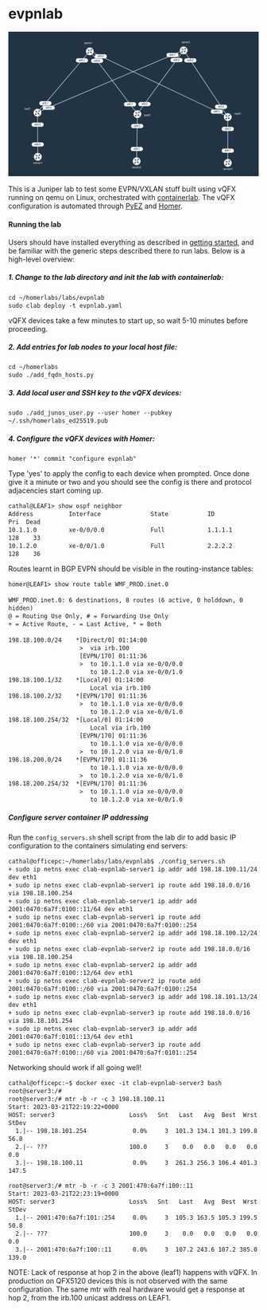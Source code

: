 # evpnlab

![evpnlab topology](https://raw.githubusercontent.com/topranks/evpnlab/main/diagram.png)

This is a Juniper lab to test some EVPN/VXLAN stuff built using vQFX running on qemu on Linux, orchestrated with [containerlab](https://containerlab.srlinux.dev/).  The vQFX configuration is automated through [PyEZ](https://github.com/Juniper/py-junos-eznc) and [Homer](https://doc.wikimedia.org/homer/master/introduction.html).

#### Running the lab

Users should have installed everything as described in [getting started](../../getting_started.md), and be familiar with the generic steps described there to run labs.  Below is a high-level overview:

##### 1. Change to the lab directory and init the lab with containerlab:
```
cd ~/homerlabs/labs/evpnlab
sudo clab deploy -t evpnlab.yaml
```

vQFX devices take a few minutes to start up, so wait 5-10 minutes before proceeding.

##### 2. Add entries for lab nodes to your local host file:
```
cd ~/homerlabs
sudo ./add_fqdn_hosts.py
```

##### 3. Add local user and SSH key to the vQFX devices:
```
sudo ./add_junos_user.py --user homer --pubkey ~/.ssh/homerlabs_ed25519.pub 
```

##### 4. Configure the vQFX devices with Homer:
```
homer '*' commit "configure evpnlab"
```

Type 'yes' to apply the config to each device when prompted.  Once done give it a minute or two and you should see the config is there and protocol adjacencies start coming up.

```
cathal@LEAF1> show ospf neighbor    
Address          Interface              State           ID               Pri  Dead
10.1.1.0         xe-0/0/0.0             Full            1.1.1.1          128    33
10.1.2.0         xe-0/0/1.0             Full            2.2.2.2          128    36
```

Routes learnt in BGP EVPN should be visible in the routing-instance tables:

```
homer@LEAF1> show route table WMF_PROD.inet.0 

WMF_PROD.inet.0: 6 destinations, 8 routes (6 active, 0 holddown, 0 hidden)
@ = Routing Use Only, # = Forwarding Use Only
+ = Active Route, - = Last Active, * = Both

198.18.100.0/24    *[Direct/0] 01:14:00
                    >  via irb.100
                    [EVPN/170] 01:11:36
                    >  to 10.1.1.0 via xe-0/0/0.0
                       to 10.1.2.0 via xe-0/0/1.0
198.18.100.1/32    *[Local/0] 01:14:00
                       Local via irb.100
198.18.100.2/32    *[EVPN/170] 01:11:36
                    >  to 10.1.1.0 via xe-0/0/0.0
                       to 10.1.2.0 via xe-0/0/1.0
198.18.100.254/32  *[Local/0] 01:14:00
                       Local via irb.100
                    [EVPN/170] 01:11:36
                       to 10.1.1.0 via xe-0/0/0.0
                    >  to 10.1.2.0 via xe-0/0/1.0
198.18.200.0/24    *[EVPN/170] 01:11:36
                       to 10.1.1.0 via xe-0/0/0.0
                    >  to 10.1.2.0 via xe-0/0/1.0
198.18.200.254/32  *[EVPN/170] 01:11:36
                    >  to 10.1.1.0 via xe-0/0/0.0
                       to 10.1.2.0 via xe-0/0/1.0
```

##### Configure server container IP addressing

Run the `config_servers.sh` shell script from the lab dir to add basic IP configuration to the containers simulating end servers:
```
cathal@officepc:~/homerlabs/labs/evpnlab$ ./config_servers.sh 
+ sudo ip netns exec clab-evpnlab-server1 ip addr add 198.18.100.11/24 dev eth1
+ sudo ip netns exec clab-evpnlab-server1 ip route add 198.18.0.0/16 via 198.18.100.254
+ sudo ip netns exec clab-evpnlab-server1 ip addr add 2001:0470:6a7f:0100::11/64 dev eth1
+ sudo ip netns exec clab-evpnlab-server1 ip route add 2001:0470:6a7f:0100::/60 via 2001:0470:6a7f:0100::254
+ sudo ip netns exec clab-evpnlab-server2 ip addr add 198.18.100.12/24 dev eth1
+ sudo ip netns exec clab-evpnlab-server2 ip route add 198.18.0.0/16 via 198.18.100.254
+ sudo ip netns exec clab-evpnlab-server2 ip addr add 2001:0470:6a7f:0100::12/64 dev eth1
+ sudo ip netns exec clab-evpnlab-server2 ip route add 2001:0470:6a7f:0100::/60 via 2001:0470:6a7f:0100::254
+ sudo ip netns exec clab-evpnlab-server3 ip addr add 198.18.101.13/24 dev eth1
+ sudo ip netns exec clab-evpnlab-server3 ip route add 198.18.0.0/16 via 198.18.101.254
+ sudo ip netns exec clab-evpnlab-server3 ip addr add 2001:0470:6a7f:0101::13/64 dev eth1
+ sudo ip netns exec clab-evpnlab-server3 ip route add 2001:0470:6a7f:0100::/60 via 2001:0470:6a7f:0101::254
```

Networking should work if all going well!
```
cathal@officepc:~$ docker exec -it clab-evpnlab-server3 bash
root@server3:/# 
root@server3:/# mtr -b -r -c 3 198.18.100.11
Start: 2023-03-21T22:19:22+0000
HOST: server3                     Loss%   Snt   Last   Avg  Best  Wrst StDev
  1.|-- 198.18.101.254             0.0%     3  101.3 134.1 101.3 199.8  56.8
  2.|-- ???                       100.0     3    0.0   0.0   0.0   0.0   0.0
  3.|-- 198.18.100.11              0.0%     3  261.3 256.3 106.4 401.3 147.5
```
```
root@server3:/# mtr -b -r -c 3 2001:470:6a7f:100::11
Start: 2023-03-21T22:23:19+0000
HOST: server3                     Loss%   Snt   Last   Avg  Best  Wrst StDev
  1.|-- 2001:470:6a7f:101::254     0.0%     3  105.3 163.5 105.3 199.5  50.8
  2.|-- ???                       100.0     3    0.0   0.0   0.0   0.0   0.0
  3.|-- 2001:470:6a7f:100::11      0.0%     3  107.2 243.6 107.2 385.0 139.0
```

NOTE: Lack of response at hop 2 in the above (leaf1) happens with vQFX.  In production on QFX5120 devices this is not observed with the same configuration.  The same mtr with real hardware would get a response at hop 2, from the irb.100 unicast address on LEAF1.
